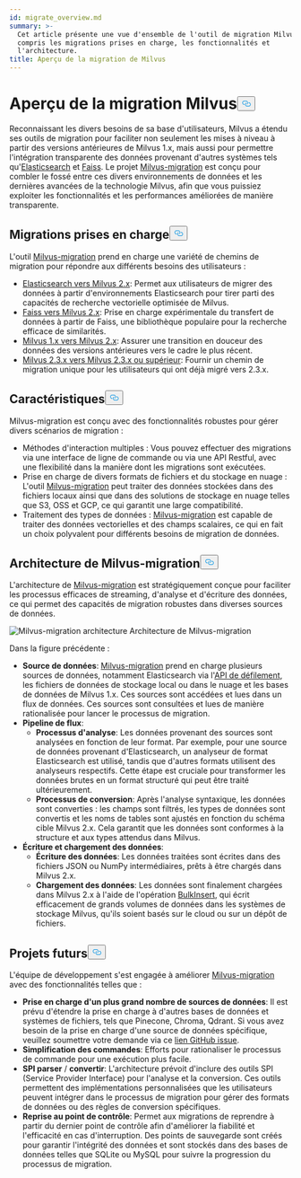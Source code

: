 ```yaml
---
id: migrate_overview.md
summary: >-
  Cet article présente une vue d'ensemble de l'outil de migration Milvus, y
  compris les migrations prises en charge, les fonctionnalités et
  l'architecture.
title: Aperçu de la migration de Milvus
---
```

<h1 id="Milvus-Migration-Overview" class="common-anchor-header">Aperçu de la migration Milvus<button data-href="#Milvus-Migration-Overview" class="anchor-icon" translate="no">
      <svg translate="no"
        aria-hidden="true"
        focusable="false"
        height="20"
        version="1.1"
        viewBox="0 0 16 16"
        width="16"
      >
        <path
          fill="#0092E4"
          fill-rule="evenodd"
          d="M4 9h1v1H4c-1.5 0-3-1.69-3-3.5S2.55 3 4 3h4c1.45 0 3 1.69 3 3.5 0 1.41-.91 2.72-2 3.25V8.59c.58-.45 1-1.27 1-2.09C10 5.22 8.98 4 8 4H4c-.98 0-2 1.22-2 2.5S3 9 4 9zm9-3h-1v1h1c1 0 2 1.22 2 2.5S13.98 12 13 12H9c-.98 0-2-1.22-2-2.5 0-.83.42-1.64 1-2.09V6.25c-1.09.53-2 1.84-2 3.25C6 11.31 7.55 13 9 13h4c1.45 0 3-1.69 3-3.5S14.5 6 13 6z"
        ></path>
      </svg>
    </button></h1><p>Reconnaissant les divers besoins de sa base d'utilisateurs, Milvus a étendu ses outils de migration pour faciliter non seulement les mises à niveau à partir des versions antérieures de Milvus 1.x, mais aussi pour permettre l'intégration transparente des données provenant d'autres systèmes tels qu'<a href="https://www.elastic.co/guide/en/elasticsearch/reference/current/elasticsearch-intro.html">Elasticsearch</a> et <a href="https://github.com/facebookresearch/faiss">Faiss</a>. Le projet <a href="https://github.com/zilliztech/milvus-migration">Milvus-migration</a> est conçu pour combler le fossé entre ces divers environnements de données et les dernières avancées de la technologie Milvus, afin que vous puissiez exploiter les fonctionnalités et les performances améliorées de manière transparente.</p>
<h2 id="Supported-migrations" class="common-anchor-header">Migrations prises en charge<button data-href="#Supported-migrations" class="anchor-icon" translate="no">
      <svg translate="no"
        aria-hidden="true"
        focusable="false"
        height="20"
        version="1.1"
        viewBox="0 0 16 16"
        width="16"
      >
        <path
          fill="#0092E4"
          fill-rule="evenodd"
          d="M4 9h1v1H4c-1.5 0-3-1.69-3-3.5S2.55 3 4 3h4c1.45 0 3 1.69 3 3.5 0 1.41-.91 2.72-2 3.25V8.59c.58-.45 1-1.27 1-2.09C10 5.22 8.98 4 8 4H4c-.98 0-2 1.22-2 2.5S3 9 4 9zm9-3h-1v1h1c1 0 2 1.22 2 2.5S13.98 12 13 12H9c-.98 0-2-1.22-2-2.5 0-.83.42-1.64 1-2.09V6.25c-1.09.53-2 1.84-2 3.25C6 11.31 7.55 13 9 13h4c1.45 0 3-1.69 3-3.5S14.5 6 13 6z"
        ></path>
      </svg>
    </button></h2><p>L'outil <a href="https://github.com/zilliztech/milvus-migration">Milvus-migration</a> prend en charge une variété de chemins de migration pour répondre aux différents besoins des utilisateurs :</p>
<ul>
<li><a href="/docs/fr/v2.4.x/es2m.md">Elasticsearch vers Milvus 2.x</a>: Permet aux utilisateurs de migrer des données à partir d'environnements Elasticsearch pour tirer parti des capacités de recherche vectorielle optimisée de Milvus.</li>
<li><a href="/docs/fr/v2.4.x/f2m.md">Faiss vers Milvus 2.x</a>: Prise en charge expérimentale du transfert de données à partir de Faiss, une bibliothèque populaire pour la recherche efficace de similarités.</li>
<li><a href="/docs/fr/v2.4.x/m2m.md">Milvus 1.x vers Milvus 2.x</a>: Assurer une transition en douceur des données des versions antérieures vers le cadre le plus récent.</li>
<li><a href="/docs/fr/v2.4.x/from-m2x.md">Milvus 2.3.x vers Milvus 2.3.x ou supérieur</a>: Fournir un chemin de migration unique pour les utilisateurs qui ont déjà migré vers 2.3.x.</li>
</ul>
<h2 id="Features" class="common-anchor-header">Caractéristiques<button data-href="#Features" class="anchor-icon" translate="no">
      <svg translate="no"
        aria-hidden="true"
        focusable="false"
        height="20"
        version="1.1"
        viewBox="0 0 16 16"
        width="16"
      >
        <path
          fill="#0092E4"
          fill-rule="evenodd"
          d="M4 9h1v1H4c-1.5 0-3-1.69-3-3.5S2.55 3 4 3h4c1.45 0 3 1.69 3 3.5 0 1.41-.91 2.72-2 3.25V8.59c.58-.45 1-1.27 1-2.09C10 5.22 8.98 4 8 4H4c-.98 0-2 1.22-2 2.5S3 9 4 9zm9-3h-1v1h1c1 0 2 1.22 2 2.5S13.98 12 13 12H9c-.98 0-2-1.22-2-2.5 0-.83.42-1.64 1-2.09V6.25c-1.09.53-2 1.84-2 3.25C6 11.31 7.55 13 9 13h4c1.45 0 3-1.69 3-3.5S14.5 6 13 6z"
        ></path>
      </svg>
    </button></h2><p>Milvus-migration est conçu avec des fonctionnalités robustes pour gérer divers scénarios de migration :</p>
<ul>
<li>Méthodes d'interaction multiples : Vous pouvez effectuer des migrations via une interface de ligne de commande ou via une API Restful, avec une flexibilité dans la manière dont les migrations sont exécutées.</li>
<li>Prise en charge de divers formats de fichiers et du stockage en nuage : L'outil <a href="https://github.com/zilliztech/milvus-migration">Milvus-migration</a> peut traiter des données stockées dans des fichiers locaux ainsi que dans des solutions de stockage en nuage telles que S3, OSS et GCP, ce qui garantit une large compatibilité.</li>
<li>Traitement des types de données : <a href="https://github.com/zilliztech/milvus-migration">Milvus-migration</a> est capable de traiter des données vectorielles et des champs scalaires, ce qui en fait un choix polyvalent pour différents besoins de migration de données.</li>
</ul>
<h2 id="Architecture" class="common-anchor-header">Architecture de Milvus-migration<button data-href="#Architecture" class="anchor-icon" translate="no">
      <svg translate="no"
        aria-hidden="true"
        focusable="false"
        height="20"
        version="1.1"
        viewBox="0 0 16 16"
        width="16"
      >
        <path
          fill="#0092E4"
          fill-rule="evenodd"
          d="M4 9h1v1H4c-1.5 0-3-1.69-3-3.5S2.55 3 4 3h4c1.45 0 3 1.69 3 3.5 0 1.41-.91 2.72-2 3.25V8.59c.58-.45 1-1.27 1-2.09C10 5.22 8.98 4 8 4H4c-.98 0-2 1.22-2 2.5S3 9 4 9zm9-3h-1v1h1c1 0 2 1.22 2 2.5S13.98 12 13 12H9c-.98 0-2-1.22-2-2.5 0-.83.42-1.64 1-2.09V6.25c-1.09.53-2 1.84-2 3.25C6 11.31 7.55 13 9 13h4c1.45 0 3-1.69 3-3.5S14.5 6 13 6z"
        ></path>
      </svg>
    </button></h2><p>L'architecture de <a href="https://github.com/zilliztech/milvus-migration">Milvus-migration</a> est stratégiquement conçue pour faciliter les processus efficaces de streaming, d'analyse et d'écriture des données, ce qui permet des capacités de migration robustes dans diverses sources de données.</p>
<p>
  
   <span class="img-wrapper"> <img translate="no" src="/docs/v2.4.x/assets/milvus-migration-architecture.jpeg" alt="Milvus-migration architecture" class="doc-image" id="milvus-migration-architecture" />
   </span> <span class="img-wrapper"> <span>Architecture de Milvus-migration</span> </span></p>
<p>Dans la figure précédente :</p>
<ul>
<li><strong>Source de données</strong>: <a href="https://github.com/zilliztech/milvus-migration">Milvus-migration</a> prend en charge plusieurs sources de données, notamment Elasticsearch via l'<a href="https://www.elastic.co/guide/en/elasticsearch/reference/current/scroll-api.html">API de défilement</a>, les fichiers de données de stockage local ou dans le nuage et les bases de données de Milvus 1.x. Ces sources sont accédées et lues dans un flux de données. Ces sources sont consultées et lues de manière rationalisée pour lancer le processus de migration.</li>
<li><strong>Pipeline de flux</strong>:<ul>
<li><strong>Processus d'analyse</strong>: Les données provenant des sources sont analysées en fonction de leur format. Par exemple, pour une source de données provenant d'Elasticsearch, un analyseur de format Elasticsearch est utilisé, tandis que d'autres formats utilisent des analyseurs respectifs. Cette étape est cruciale pour transformer les données brutes en un format structuré qui peut être traité ultérieurement.</li>
<li><strong>Processus de conversion</strong>: Après l'analyse syntaxique, les données sont converties : les champs sont filtrés, les types de données sont convertis et les noms de tables sont ajustés en fonction du schéma cible Milvus 2.x. Cela garantit que les données sont conformes à la structure et aux types attendus dans Milvus.</li>
</ul></li>
<li><strong>Écriture et chargement des données</strong>:<ul>
<li><strong>Écriture des données</strong>: Les données traitées sont écrites dans des fichiers JSON ou NumPy intermédiaires, prêts à être chargés dans Milvus 2.x.</li>
<li><strong>Chargement des données</strong>: Les données sont finalement chargées dans Milvus 2.x à l'aide de l'opération <a href="https://milvus.io/api-reference/pymilvus/v2.4.x/ORM/utility/do_bulk_insert.md">BulkInsert</a>, qui écrit efficacement de grands volumes de données dans les systèmes de stockage Milvus, qu'ils soient basés sur le cloud ou sur un dépôt de fichiers.</li>
</ul></li>
</ul>
<h2 id="Future-plans" class="common-anchor-header">Projets futurs<button data-href="#Future-plans" class="anchor-icon" translate="no">
      <svg translate="no"
        aria-hidden="true"
        focusable="false"
        height="20"
        version="1.1"
        viewBox="0 0 16 16"
        width="16"
      >
        <path
          fill="#0092E4"
          fill-rule="evenodd"
          d="M4 9h1v1H4c-1.5 0-3-1.69-3-3.5S2.55 3 4 3h4c1.45 0 3 1.69 3 3.5 0 1.41-.91 2.72-2 3.25V8.59c.58-.45 1-1.27 1-2.09C10 5.22 8.98 4 8 4H4c-.98 0-2 1.22-2 2.5S3 9 4 9zm9-3h-1v1h1c1 0 2 1.22 2 2.5S13.98 12 13 12H9c-.98 0-2-1.22-2-2.5 0-.83.42-1.64 1-2.09V6.25c-1.09.53-2 1.84-2 3.25C6 11.31 7.55 13 9 13h4c1.45 0 3-1.69 3-3.5S14.5 6 13 6z"
        ></path>
      </svg>
    </button></h2><p>L'équipe de développement s'est engagée à améliorer <a href="https://github.com/zilliztech/milvus-migration">Milvus-migration</a> avec des fonctionnalités telles que :</p>
<ul>
<li><strong>Prise en charge d'un plus grand nombre de sources de données</strong>: Il est prévu d'étendre la prise en charge à d'autres bases de données et systèmes de fichiers, tels que Pinecone, Chroma, Qdrant. Si vous avez besoin de la prise en charge d'une source de données spécifique, veuillez soumettre votre demande via ce <a href="https://github.com/zilliztech/milvus-migration/issues">lien GitHub issue</a>.</li>
<li><strong>Simplification des commandes</strong>: Efforts pour rationaliser le processus de commande pour une exécution plus facile.</li>
<li><strong>SPI parser</strong> / <strong>convertir</strong>: L'architecture prévoit d'inclure des outils SPI (Service Provider Interface) pour l'analyse et la conversion. Ces outils permettent des implémentations personnalisées que les utilisateurs peuvent intégrer dans le processus de migration pour gérer des formats de données ou des règles de conversion spécifiques.</li>
<li><strong>Reprise au point de contrôle</strong>: Permet aux migrations de reprendre à partir du dernier point de contrôle afin d'améliorer la fiabilité et l'efficacité en cas d'interruption. Des points de sauvegarde sont créés pour garantir l'intégrité des données et sont stockés dans des bases de données telles que SQLite ou MySQL pour suivre la progression du processus de migration.</li>
</ul>

